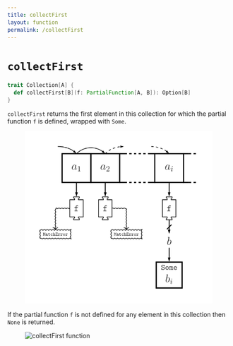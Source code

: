 ```yaml
---
title: collectFirst
layout: function
permalink: /collectFirst
---
```


# `collectFirst`

~~~ scala
trait Collection[A] {
  def collectFirst[B](f: PartialFunction[A, B]): Option[B]
}
~~~

`collectFirst` returns the first element in this collection for which the partial function `f` is defined, wrapped with `Some`.

<figure class="diagram">
  <img src="images/collectFirst.svg" alt="collectFirst function">
  <!-- <figcaption class="diagram-desc"></figcaption> -->
</figure>

If the partial function `f` is not defined for any element in this collection then `None` is returned.

<figure class="diagram">
  <img src="images/collectFirst-on-empty.svg" alt="collectFirst function">
  <!-- <figcaption class="diagram-desc"></figcaption> -->
</figure>
